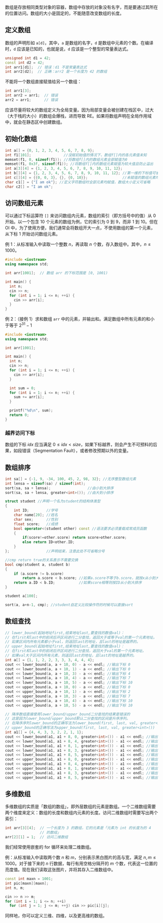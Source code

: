 数组是存放相同类型对象的容器，数组中存放的对象没有名字，而是要通过其所在的位置访问。数组的大小是固定的，不能随意改变数组的长度。

## 定义数组

数组的声明形如 `a[d]`，其中，`a` 是数组的名字，`d` 是数组中元素的个数。在编译时，`d` 应该是已知的，也就是说，`d` 应该是一个整型的常量表达式。

```cpp
unsigned int d1 = 42;
const int d2 = 42;
int arr1[d1];  // 错误：d1 不是常量表达式
int arr2[d2];  // 正确：arr2 是一个长度为 42 的数组
```

不能将一个数组直接赋值给另一个数组：

```cpp
int arr1[3];
int arr2 = arr1;  // 错误
arr2 = arr1;      // 错误
```

应该尽量将较大的数组定义为全局变量。因为局部变量会被创建在栈区中，过大（大于栈的大小）的数组会爆栈，进而导致 RE。如果将数组声明在全局作用域中，就会在静态区中创建数组。

## 初始化数组

```cpp
int a[] = {0, 1, 2, 3, 4, 5, 6, 7, 8, 9};
int f1[101];			   //没赋初始值的情况下，数组f[]内的各元素值未知
memset(f1, 0, sizeof(f1)); //将数组f[]内的数组元素全部赋值为0
memset(f1, 0x3f, sizeof(f1)); //将数组f[]内的数组元素赋值为较大值且防止溢出
int a[3][4] = {1, 2, 3, 4, 5, 6, 7, 8, 9, 10, 11, 12};
int b[][4] = {1, 2, 3, 4, 5, 6, 7, 8, 9, 10, 11, 12}; //第一维的下标值可省略，第二维的下标值不可省略
int c[][4] = {{0, 0, 3}, {}, {0, 10}};				  //未赋值的数组元素均自动初始化为0
char c1[] = {"I am ok"}; //定义字符数组时全部元素均赋值，数组大小定义可省略
char c2[] = "I am ok";
```

## 访问数组元素

可以通过下标运算符 `[]` 来访问数组内元素，数组的索引（即方括号中的值）从 0 开始。以一个包含 10 个元素的数组为例，它的索引为 0 到 9，而非 1 到 10。但在 OI 中，为了使用方便，我们通常会将数组开大一点，不使用数组的第一个元素，从下标 1 开始访问数组元素。

例 1：从标准输入中读取一个整数 $n$，再读取 $n$ 个数，存入数组中。其中，$n\leq 1000$。

```cpp
#include <iostream>
using namespace std;

int arr[1001];  // 数组 arr 的下标范围是 [0, 1001)

int main() {
  int n;
  cin >> n;
  for (int i = 1; i <= n; ++i) {
    cin >> arr[i];
  }
}
```

例 2：（接例 1）求和数组 `arr` 中的元素，并输出和。满足数组中所有元素的和小于等于 $2^{31} - 1$

```cpp
#include <iostream>
using namespace std;

int arr[1001];

int main() {
  int n;
  cin >> n;
  for (int i = 1; i <= n; ++i) {
    cin >> arr[i];
  }

  int sum = 0;
  for (int i = 1; i <= n; ++i) {
    sum += arr[i];
  }

  printf("%d\n", sum);
  return 0;
}
```

### 越界访问下标

数组的下标 $\mathit{idx}$ 应当满足 $0\leq \mathit{idx}< \mathit{size}$，如果下标越界，则会产生不可预料的后果，如段错误（Segmentation Fault），或者修改预期以外的变量。

## 数组排序

```cpp
int sa[] = {-1, 9, -34, 100, 45, 2, 98, 32}; //无序整型数组元素
int lensa = sizeof(sa) / sizeof(int);
sort(sa, sa + lensa);				  //由小到大排序
sort(sa, sa + lensa, greater<int>()); //由大到小排序

struct student //声明一个名为student的结构体类型
{
	int ID;		   //学号
	char name[20]; //姓名
	char sex;	   //性别
	float score;   //成绩
	bool operator<(student other) const //语法要求必须重载成常成员函数
	{
		if(score!=other.score) return score>other.score;
		else return ID<other.ID;
	}
};				   //声明结束，注意此处不可省略分号

//cmp return true的关系表示不需要交换
bool cmp(student a, student b)
{
	if (a.score != b.score)
		return a.score < b.score; //如果a.score不等于b.score，就按x从小到大排序
	return a.ID < b.ID;			  //如果score相等则按ID从小到大排序
}

student a[100];

sort(a, a+n-1, cmp); //student自定义比较操作符的时候可以直接sort
```

## 数组查找

```cpp
// lower_bound(起始地址first,结束地址last,要查找的数值val)：
// 在first和last中的前闭后开区间进行二分查找，返回大于或等于val的第一个元素地址。
// 如果区间内所有元素都小于val，则返回last的地址，且last的地址是越界的。
// upper_bound(起始地址first,结束地址last,要查找的数值val)：
// 在first和last中的前闭后开区间进行二分查找，返回大于val的第一个元素地址。
// 如果val大于区间内所有元素，则返回last的地址，且last的地址是越界的。
int a[] = {1, 1, 2, 2, 3, 3, 3, 4, 4, 4};
cout << lower_bound(a, a + 10, 0) - a << endl; //输出下标 0
cout << lower_bound(a, a + 10, 1) - a << endl; //输出下标 0
cout << lower_bound(a, a + 10, 3) - a << endl; //输出下标 4
cout << lower_bound(a, a + 10, 4) - a << endl; //输出下标 7
cout << lower_bound(a, a + 10, 5) - a << endl; //输出下标 10
cout << upper_bound(a, a + 10, 0) - a << endl; //输出下标 0
cout << upper_bound(a, a + 10, 1) - a << endl; //输出下标 2
cout << upper_bound(a, a + 10, 3) - a << endl; //输出下标 7
cout << upper_bound(a, a + 10, 4) - a << endl; //输出下标 10
cout << upper_bound(a, a + 10, 5) - a << endl; //输出下标 10

// 降序数组直接使用lower_bound/upper_bound二分查找的结果是错误的
// 这是因为lower_bound/upper_bound默认二分查找的区间是升序序列。
// 在降序序列lower_bound的正确写法为lower_bound(first, last, val, greater<int>())
// upper_bound的正确写法为upper_bound(first, last, val, greater<int>())
int a1[] = {4, 4, 3, 3, 2, 2, 1, 1};
cout << lower_bound(a1, a1 + 8, 0, greater<int>()) - a1 << endl; //输出 8
cout << lower_bound(a1, a1 + 8, 4, greater<int>()) - a1 << endl; //输出 0
cout << lower_bound(a1, a1 + 8, 1, greater<int>()) - a1 << endl; //输出 6
cout << lower_bound(a1, a1 + 8, 3, greater<int>()) - a1 << endl; //输出 2
cout << lower_bound(a1, a1 + 8, 5, greater<int>()) - a1 << endl; //输出 0
cout << upper_bound(a1, a1 + 8, 0, greater<int>()) - a1 << endl; //输出 8
cout << upper_bound(a1, a1 + 8, 4, greater<int>()) - a1 << endl; //输出 2
cout << upper_bound(a1, a1 + 8, 1, greater<int>()) - a1 << endl; //输出 8
cout << upper_bound(a1, a1 + 8, 3, greater<int>()) - a1 << endl; //输出 4
cout << upper_bound(a1, a1 + 8, 5, greater<int>()) - a1 << endl; //输出 0
```

## 多维数组

多维数组的实质是「数组的数组」，即外层数组的元素是数组。一个二维数组需要两个维度来定义：数组的长度和数组内元素的长度。访问二维数组时需要写出两个索引：

```cpp
int arr[3][4];  // 一个长度为 3 的数组，它的元素是「元素为 int 的长度为的 4
                // 的数组」
arr[2][1] = 1;  // 访问二维数组
```

我们经常使用嵌套的 for 循环来处理二维数组。

例：从标准输入中读取两个数 $n$ 和 $m$，分别表示黑白图片的高与宽，满足 $n,m\leq 1000$。对于接下来的 $n$ 行数据，每行有用空格分隔开的 $m$ 个数，代表这一位置的亮度值。现在我们读取这张图片，并将其存入二维数组中。

```cpp
const int maxn = 1001;
int pic[maxn][maxn];
int n, m;

cin >> n >> m;
for (int i = 1; i <= n; ++i)
  for (int j = 1; j <= m; ++j) cin >> pic[i][j];
```

同样地，你可以定义三维、四维，以及更高维的数组。
